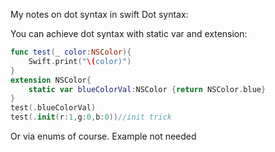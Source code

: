 My notes on dot syntax in swift<!--more--> Dot syntax: 

You can achieve dot syntax with static var and extension: 

```swift
func test(_ color:NSColor){
    Swift.print("\(color)")
}
extension NSColor{
    static var blueColorVal:NSColor {return NSColor.blue}
}
test(.blueColorVal)
test(.init(r:1,g:0,b:0))//init trick
```

Or via enums of course. Example not needed